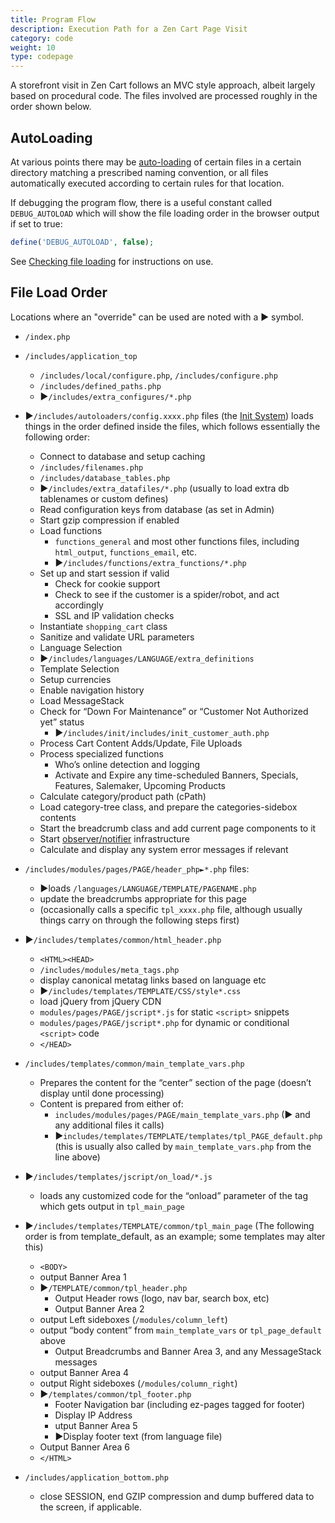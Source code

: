 ```yaml
---
title: Program Flow
description: Execution Path for a Zen Cart Page Visit
category: code
weight: 10
type: codepage
---
```


A storefront visit in Zen Cart follows an MVC style approach, albeit largely based on procedural code. The files involved are processed roughly in the order shown below. 

## AutoLoading 
At various points there may be [auto-loading](/dev/code/inclusion/) of certain files in a certain directory matching a prescribed naming convention, or all files automatically executed according to certain rules for that location.

If debugging the program flow, there is a useful constant called `DEBUG_AUTOLOAD` which will show the file loading order in the browser output if set to true:
```php
define('DEBUG_AUTOLOAD', false);
```

See [Checking file loading](/user/troubleshooting/blank_page/#6-checking-file-loading) for instructions on use. 

## File Load Order
Locations where an "override" can be used are noted with a ► symbol.

- `/index.php`

- `/includes/application_top`
  - `/includes/local/configure.php`, `/includes/configure.php`
  - `/includes/defined_paths.php`
  - ►`/includes/extra_configures/*.php`

- ►`/includes/autoloaders/config.xxxx.php` files (the [Init System](/dev/code/init_system/)) loads things in the order defined inside the files, which follows essentially the following order:
  - Connect to database and setup caching
  - `/includes/filenames.php`
  - `/includes/database_tables.php`
  - ►`/includes/extra_datafiles/*.php` (usually to load extra db tablenames or custom defines)
  - Read configuration keys from database (as set in Admin)
  - Start gzip compression if enabled
  - Load functions
      - `functions_general` and most other functions files, including `html_output`, `functions_email`, etc.
      - ►`/includes/functions/extra_functions/*.php`
  - Set up and start session if valid
      - Check for cookie support
      - Check to see if the customer is a spider/robot, and act accordingly
      - SSL and IP validation checks
  - Instantiate `shopping_cart` class
  - Sanitize and validate URL parameters
  - Language Selection
  - ►`/includes/languages/LANGUAGE/extra_definitions`
  - Template Selection
  - Setup currencies
  - Enable navigation history
  - Load MessageStack
  - Check for “Down For Maintenance” or “Customer Not Authorized yet” status
    - ►`/includes/init/includes/init_customer_auth.php`
  - Process Cart Content Adds/Update, File Uploads
  - Process specialized functions
      - Who’s online detection and logging
      - Activate and Expire any time-scheduled Banners, Specials, Features, Salemaker, Upcoming Products
  - Calculate category/product path (cPath)
  - Load category-tree class, and prepare the categories-sidebox contents
  - Start the breadcrumb class and add current page components to it
  - Start [observer/notifier](/dev/code/notifiers/) infrastructure
  - Calculate and display any system error messages if relevant

- `/includes/modules/pages/PAGE/header_php►*.php` files:
  - ►loads `/languages/LANGUAGE/TEMPLATE/PAGENAME.php`
  - update the breadcrumbs appropriate for this page
  - (occasionally calls a specific `tpl_xxxx.php` file, although usually things carry on through the following steps first)

- ►`/includes/templates/common/html_header.php`
  - `<HTML><HEAD>`
  - `/includes/modules/meta_tags.php`
  - display canonical metatag links based on language etc
  - ►`/includes/templates/TEMPLATE/CSS/style*.css`
  - load jQuery from jQuery CDN
  - `modules/pages/PAGE/jscript*.js` for static `<script>` snippets
  - `modules/pages/PAGE/jscript*.php` for dynamic or conditional `<script>` code
  - `</HEAD>`
  
- `/includes/templates/common/main_template_vars.php`
  - Prepares the content for the “center” section of the page (doesn’t display until done processing)
  - Content is prepared from either of:
      - `includes/modules/pages/PAGE/main_template_vars.php` (► and any additional files it calls) 
      - ►`includes/templates/TEMPLATE/templates/tpl_PAGE_default.php` (this is usually also called by `main_template_vars.php` from the line above)

- ►`/includes/templates/jscript/on_load/*.js`
  - loads any customized code for the “onload” parameter of the <body> tag which gets output in `tpl_main_page`

- ►`/includes/templates/TEMPLATE/common/tpl_main_page` (The following order is from template_default, as an example; some templates may alter this)
  - `<BODY>`
  - output Banner Area 1
  - ►`/TEMPLATE/common/tpl_header.php`
      - Output Header rows (logo, nav bar, search box, etc)
      - Output Banner Area 2
  - output Left sideboxes  (`/modules/column_left`)
  - output “body content” from `main_template_vars` or `tpl_page_default` above
      - Output Breadcrumbs and  Banner Area 3, and any MessageStack messages
  - output Banner Area 4
  - output Right sideboxes  (`/modules/column_right`)
  - ►`/templates/common/tpl_footer.php`
      - Footer Navigation bar (including ez-pages tagged for footer)
      - Display IP Address
      - utput Banner Area 5
      - ►Display footer text (from language file)
  - Output Banner Area 6
  - `</HTML>`

- `/includes/application_bottom.php`
  - close SESSION, end GZIP compression and dump buffered data to the screen, if applicable.
  
